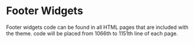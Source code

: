 # Footer Widgets

Footer widgets code can be found in all HTML pages that are included with the theme. code will be placed from 1066th to 1151th line of each page.

